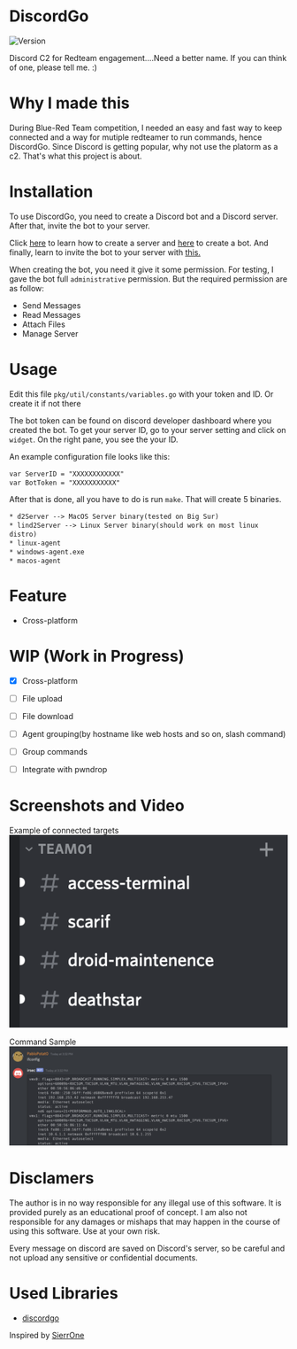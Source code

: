 # DiscordGo

![Version](https://img.shields.io/badge/Version-2.0-brightgreen)

Discord C2 for Redteam engagement....Need a better name.
If you can think of one, please tell me. :)

# Why I made this

During Blue-Red Team competition, I needed an easy and fast way to keep connected and a way for mutiple redteamer to run commands, hence DiscordGo.
Since Discord is getting popular, why not use the platorm as a c2.
That's what this project is about.

# Installation

To use DiscordGo, you need to create a Discord bot and a Discord server. After that, invite the bot to your server.

Click [here](https://support.discord.com/hc/en-us/articles/204849977-How-do-I-create-a-server-) to learn how to create a server and [here](https://discordjs.guide/preparations/setting-up-a-bot-application.html#creating-your-bot) to create a bot. And finally, learn to invite the bot to your server with [this.](https://discordjs.guide/preparations/adding-your-bot-to-servers.html#bot-invite-links)

When creating the bot, you need it give it some permission. For testing, I gave the bot full `administrative` permission. But the required permission are as follow:

* Send Messages
* Read Messages
* Attach Files
* Manage Server

# Usage

Edit this file `pkg/util/constants/variables.go` with your token and ID. Or create it if not there

The bot token can be found on discord developer dashboard where you created the bot. To get your server ID, go to your server setting and click on `widget`. On the right pane, you see the your ID.

An example configuration file looks like this:
```
var ServerID = "XXXXXXXXXXXX"
var BotToken = "XXXXXXXXXXX"
```

After that is done, all you have to do is run `make`. That will create 5 binaries.

```
* d2Server --> MacOS Server binary(tested on Big Sur)
* lind2Server --> Linux Server binary(should work on most linux distro)
* linux-agent
* windows-agent.exe
* macos-agent
```

# Feature

* Cross-platform


# WIP (Work in Progress)

- [x] Cross-platform
- [ ] File upload
- [ ] File download
- [ ] Agent grouping(by hostname like web hosts and so on, slash command)
- [ ] Group commands
- [ ] Integrate with pwndrop



# Screenshots and Video
Example of connected targets
![List of targets](./img/example-team.png "Example Team")

Command Sample
![Sample Command](./img/example-command.png "Example Command")


# Disclamers
The author is in no way responsible for any illegal use of this software. It is provided purely as an educational proof of concept. I am also not responsible for any damages or mishaps that may happen in the course of using this software. Use at your own risk.

Every message on discord are saved on Discord's server, so be careful and not upload any sensitive or confidential documents.

# Used Libraries
* [discordgo](https://github.com/bwmarrin/discordgo)


Inspired by [SierrOne](https://github.com/berkgoksel/SierraOne)